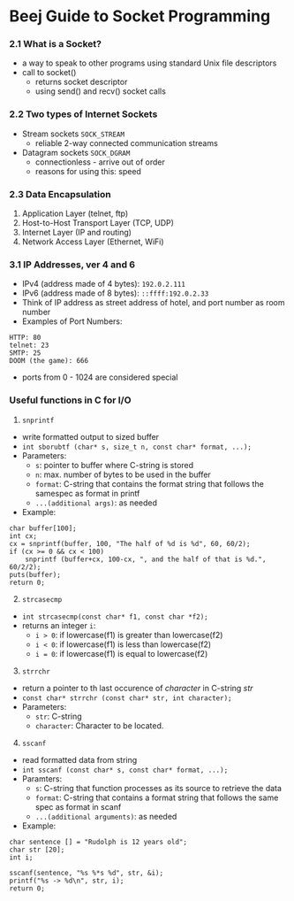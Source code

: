 # Beej Guide to Socket Programming

### 2.1 What is a Socket?
* a way to speak to other programs using standard Unix file descriptors
* call to socket()
    - returns socket descriptor
    - using send() and recv() socket calls

### 2.2 Two types of Internet Sockets
* Stream sockets `SOCK_STREAM`
    - reliable 2-way connected communication streams
* Datagram sockets `SOCK_DGRAM`
    - connectionless - arrive out of order
    - reasons for using this: speed

### 2.3 Data Encapsulation
1. Application Layer (telnet, ftp)
2. Host-to-Host Transport Layer (TCP, UDP)
3. Internet Layer (IP and routing)
4. Network Access Layer (Ethernet, WiFi)

### 3.1 IP Addresses, ver 4 and 6
* IPv4 (address made of 4 bytes): `192.0.2.111`
* IPv6 (address made of 8 bytes): `::ffff:192.0.2.33`
* Think of IP address as street address of hotel, and port number as room number
* Examples of Port Numbers:
```
HTTP: 80
telnet: 23
SMTP: 25
DOOM (the game): 666
```
* ports from 0 - 1024 are considered special

### Useful functions in C for I/O
1. `snprintf`
 * write formatted output to sized buffer
 * `int sborubtf (char* s, size_t n, const char* format, ...);`
 * Parameters:
     - `s`: pointer to buffer where C-string is stored
     - `n`: max. number of bytes to be used in the buffer
     - `format`: C-string that contains the format string that follows the samespec as format in printf
     - `...(additional args)`: as needed
 * Example:
```
char buffer[100];
int cx;
cx = snprintf(buffer, 100, "The half of %d is %d", 60, 60/2);
if (cx >= 0 && cx < 100)
    snprintf (buffer+cx, 100-cx, ", and the half of that is %d.", 60/2/2);
puts(buffer);
return 0;
```
2. `strcasecmp`
 * `int strcasecmp(const char* f1, const char *f2);`
 * returns an integer `i`:
     - `i > 0`: if lowercase(f1) is greater than lowercase(f2)
     - `i < 0`: if lowercase(f1) is less than lowercase(f2)
     - `i = 0`: if lowercase(f1) is equal to lowercase(f2)
3. `strrchr`
 * return a pointer to th last occurence of _character_ in C-string _str_
 * `const char* strrchr (const char* str, int character);`
 * Parameters:
     - `str`: C-string
     - `character`: Character to be located.
4. `sscanf`
 * read formatted data from string
 * `int sscanf (const char* s, const char* format, ...);`
 * Paramters:
     - `s`: C-string that function processes as its source to retrieve the data
     - `format`: C-string that contains a format string that follows the same spec as format in scanf
     - `...(additional arguments)`: as needed
 * Example:
```
char sentence [] = "Rudolph is 12 years old";
char str [20];
int i;

sscanf(sentence, "%s %*s %d", str, &i);
printf("%s -> %d\n", str, i);
return 0;
```